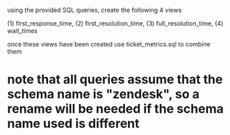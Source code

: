 using the provided SQL queries, create the following 4 views

   (1) first_response_time, 
   (2) first_resolution_time, 
   (3) full_resolution_time, 
   (4) wait_times

once these views have been created use ticket_metrics.sql to combine them

# note that all queries assume that the schema name is "zendesk", so a rename will be needed if the schema name used is different
